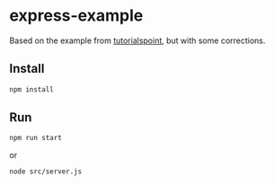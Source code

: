 # express-example

Based on the example from [tutorialspoint](https://www.tutorialspoint.com/expressjs/expressjs_authentication.htm), but with some corrections.

## Install

```bash
npm install
```

## Run

```bash
npm run start
```
or
```bash
node src/server.js
```